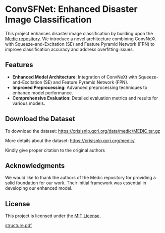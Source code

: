 # ConvSFNet: Enhanced Disaster Image Classification

This project enhances disaster image classification by building upon the [Medic repository](https://github.com/firojalam/medic). We introduce a novel architecture combining ConvNeXt with Squeeze-and-Excitation (SE) and Feature Pyramid Network (FPN) to improve classification accuracy and address overfitting issues.

## Features

- **Enhanced Model Architecture**: Integration of ConvNeXt with Squeeze-and-Excitation (SE) and Feature Pyramid Network (FPN).
- **Improved Preprocessing**: Advanced preprocessing techniques to enhance model performance.
- **Comprehensive Evaluation**: Detailed evaluation metrics and results for various models.

## Download the Dataset

To download the dataset: https://crisisnlp.qcri.org/data/medic/MEDIC.tar.gz

More details about the dataset: https://crisisnlp.qcri.org/medic/

Kindly give proper citation to the original authors

## Acknowledgments
We would like to thank the authors of the Medic repository for providing a solid foundation for our work. Their initial framework was essential in developing our enhanced model.

## License
<p>This project is licensed under the <a href="LICENSE">MIT License</a>.</p>

[structure.pdf](https://github.com/user-attachments/files/16370677/structure.pdf)
